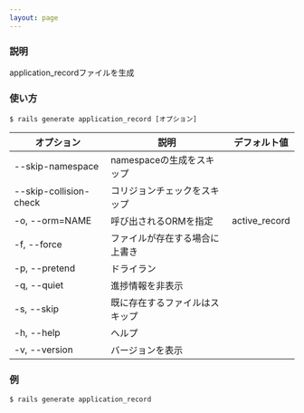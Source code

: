 ```yaml
---
layout: page
---
```


### 説明

application_recordファイルを生成

### 使い方

    $ rails generate application_record [オプション]

| オプション             | 説明                                   | デフォルト値  |
| ---------------------- | -------------------------------------- | ------------- |
| --skip-namespace       | namespaceの生成をスキップ              |               |
| --skip-collision-check | コリジョンチェックをスキップ           |               |
| -o, --orm=NAME         | 呼び出されるORMを指定                  | active_record |
| -f, --force            | ファイルが存在する場合に上書き         |               |
| -p, --pretend          | ドライラン                             |               |
| -q, --quiet            | 進捗情報を非表示                       |               |
| -s, --skip             | 既に存在するファイルはスキップ |               |
| -h, --help             | ヘルプ                                 |               |
| -v, --version          | バージョンを表示                       |               |

### 例

    $ rails generate application_record
